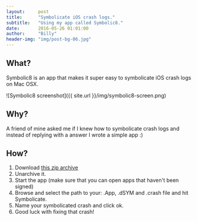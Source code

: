 ```yaml
---
layout:     post
title:      "Symbolicate iOS crash logs."
subtitle:   "Using my app called Symbolic8."
date:       2016-05-26 01:01:00
author:     "Billy"
header-img: "img/post-bg-06.jpg"
---
```

## What?
Symbolic8 is an app that makes it super easy to symbolicate iOS crash logs on Mac OSX.

![Symbolic8 screenshot]({{ site.url }}/img/symbolic8-screen.png)

## Why?
A friend of mine asked me if I knew how to symbolicate crash logs and instead of replying with a answer I wrote a simple app :)

## How?

1. Download [this zip archive](https://github.com/billyohgren/billyohgren.github.io/blob/master/files/symbolic8/Symbolic8-alpha.zip?raw=true)
2. Unarchive it.
3. Start the app (make sure that you can open apps that haven't been signed)
4. Browse and select the path to your: .App, .dSYM and .crash file and hit Symbolicate.
5. Name your symbolicated crash and click ok.
6. Good luck with fixing that crash!

